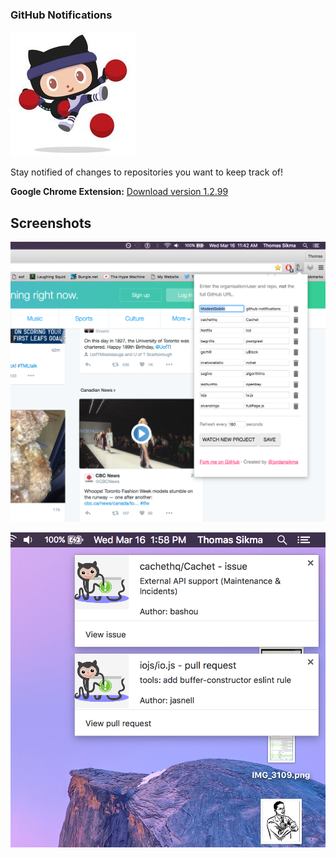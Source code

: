 ### GitHub Notifications  
![](/images/icon_3.png)

Stay notified of changes to repositories you want to keep track of!

**Google Chrome Extension:** [Download version 1.2.99](https://chrome.google.com/webstore/detail/github-notifications/lahlghihdacfigfokfmhbebnphanbfdg)

## Screenshots

![](/images/screenshot_2.png)

![](/images/screenshot_3.png)